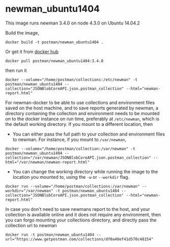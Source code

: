 # newman_ubuntu1404

This image runs newman 3.4.0 on node 4.3.0 on Ubuntu 14.04.2

Build the image,

```terminal
docker build -t postman/newman_ubuntu1404 .
```

Or get it from [docker hub](https://registry.hub.docker.com/u/postman/newman_ubuntu1404/)

```terminal
docker pull postman/newman_ubuntu1404:3.4.0
```

then run it

```terminal
docker --volume="/home/postman/collections:/etc/newman" -t postman/newman_ubuntu1404 --collection="JSONBlobCoreAPI.json.postman_collection" --html="newman-report.html"
```
For newman-docker to be able to use collections and environment files saved on the host machine, and to save reports generated by newman, a directory containing the collection and environment needs to be mounted on to the docker instance on run time, preferably at `/etc/newman`, which is the default working directory. If you mount to a different location, then
  - You can either pass the full path to your collection and environment files to newman. For instance, if you mount to `/var/newman`,

```terminal
docker --volume="/home/postman/collection:/var/newman" -t postman/newman_ubuntu1404 --collection="/var/newman/JSONBlobCoreAPI.json.postman_collection" --html="/var/newman/newman-report.html"
```
  - You can change the working directory while running the image to the location you mounted to, using the `-w` or `--workdir` flag.

```terminal
docker run --volume="/home/postman/collections:/var/newman" --workdir="/var/newman" -t postman/newman_ubuntu1404 --collection="JSONBlobCoreAPI.json.postman_collection" --html="newman-report.html"
```

In case you don't need to save newmans report to the host, and your collection is available online and it does not require any environment, then you can forgo mounting your collections directory, and directly pass the collection url to newman

```terminal
docker run -t postman/newman_ubuntu1404 --url="https://www.getpostman.com/collections/df0a40ef41d570c48154"
```
